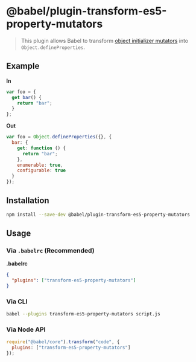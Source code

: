 # @babel/plugin-transform-es5-property-mutators

> This plugin allows Babel to transform [object initializer mutators](https://developer.mozilla.org/en-US/docs/Web/JavaScript/Reference/Operators/Object_initializer#Method_definitions) into `Object.defineProperties`.

## Example

**In**

```javascript
var foo = {
  get bar() {
    return "bar";
  }
};
```

**Out**

```javascript
var foo = Object.defineProperties({}, {
  bar: {
    get: function () {
      return "bar";
    },
    enumerable: true,
    configurable: true
  }
});
```

## Installation

```sh
npm install --save-dev @babel/plugin-transform-es5-property-mutators
```

## Usage

### Via `.babelrc` (Recommended)

**.babelrc**

```json
{
  "plugins": ["transform-es5-property-mutators"]
}
```

### Via CLI

```sh
babel --plugins transform-es5-property-mutators script.js
```

### Via Node API

```javascript
require("@babel/core").transform("code", {
  plugins: ["transform-es5-property-mutators"]
});
```
